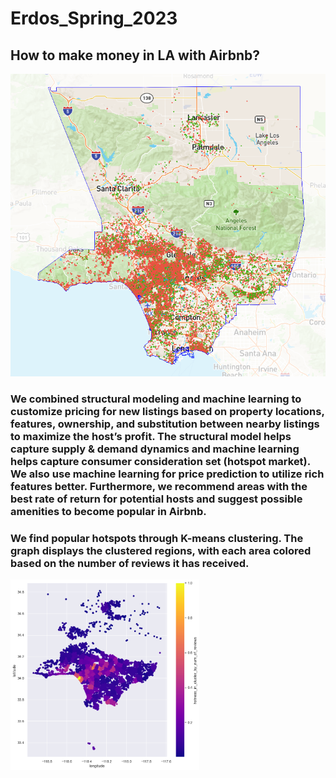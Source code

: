 # Erdos_Spring_2023
## How to make money in LA with Airbnb? 

![](https://github.com/PSha98/Erdos_Spring_2023/blob/main/Plot/image_representing_all_data.PNG)

### We combined structural modeling and machine learning to customize pricing for new listings based on property locations, features, ownership, and substitution between nearby listings to maximize the host’s profit. The structural model helps capture supply & demand dynamics and machine learning helps capture consumer consideration set (hotspot market). We also use machine learning for price prediction to utilize rich features better.  Furthermore, we recommend areas with the best rate of return for potential hosts and suggest possible amenities to become popular in Airbnb. 

### We find popular hotspots through K-means clustering. The graph displays the clustered regions, with each area colored based on the number of reviews it has received.
<img src="https://github.com/PSha98/Erdos_Spring_2023/blob/main/Plot/150clusters_hotspot_by_num_of_reviews.png" alt="Image" width="60%">
